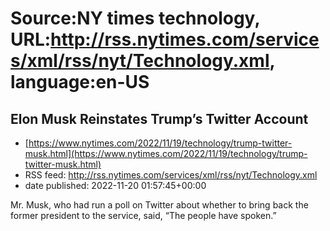 # Source:NY times technology, URL:http://rss.nytimes.com/services/xml/rss/nyt/Technology.xml, language:en-US

## Elon Musk Reinstates Trump’s Twitter Account
 - [https://www.nytimes.com/2022/11/19/technology/trump-twitter-musk.html](https://www.nytimes.com/2022/11/19/technology/trump-twitter-musk.html)
 - RSS feed: http://rss.nytimes.com/services/xml/rss/nyt/Technology.xml
 - date published: 2022-11-20 01:57:45+00:00

Mr. Musk, who had run a poll on Twitter about whether to bring back the former president to the service, said, “The people have spoken.”

